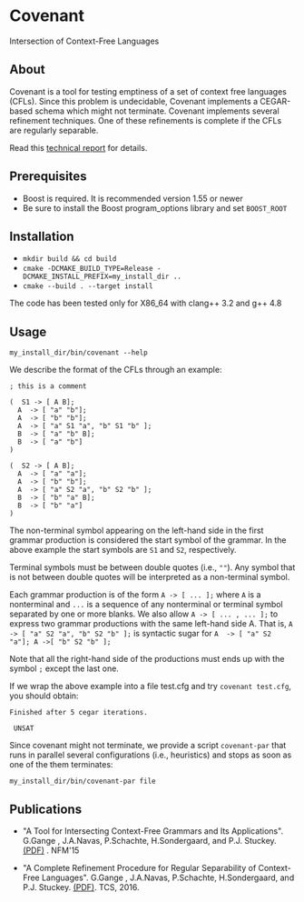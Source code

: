# Covenant #

Intersection of Context-Free Languages

## About ##

Covenant is a tool for testing emptiness of a set of context free
languages (CFLs). Since this problem is undecidable, Covenant
implements a CEGAR-based schema which might not terminate. Covenant
implements several refinement techniques. One of these refinements is
complete if the CFLs are regularly separable.

Read this [technical report](http://arxiv.org/abs/1411.5131) for details.

## Prerequisites ##

- Boost is required. It is recommended version 1.55 or newer
- Be sure to install the Boost program_options library and set `BOOST_ROOT`

## Installation ##

- `mkdir build && cd build`
- `cmake -DCMAKE_BUILD_TYPE=Release -DCMAKE_INSTALL_PREFIX=my_install_dir ..`
- `cmake --build . --target install`

The code has been tested only for X86_64 with clang++ 3.2 and g++ 4.8

## Usage ##

`my_install_dir/bin/covenant --help` 

We describe the format of the CFLs through an example:

    ; this is a comment

    (  S1 -> [ A B]; 
      A  -> [ "a" "b"]; 
      A  -> [ "b" "b"]; 
      A  -> [ "a" S1 "a", "b" S1 "b" ]; 
      B  -> [ "a" "b" B]; 
      B  -> [ "a" "b"]  
    )
    
    (  S2 -> [ A B]; 
      A  -> [ "a" "a"]; 
      A  -> [ "b" "b"]; 
      A  -> [ "a" S2 "a", "b" S2 "b" ]; 
      B  -> [ "b" "a" B];
      B  -> [ "b" "a"]  
    )  

The non-terminal symbol appearing on the left-hand side in the first
grammar production is considered the start symbol of the grammar. In
the above example the start symbols are `S1` and `S2`, respectively.

Terminal symbols must be between double quotes (i.e.,
`""`). Any symbol that is not between double quotes will be
interpreted as a non-terminal symbol.

Each grammar production is of the form `A -> [ ... ];` where `A` is a nonterminal 
and `...` is a sequence of any nonterminal or terminal symbol separated by one or 
more blanks. We also allow `A -> [ ... , ... ];` to express two grammar
productions with the same left-hand side A. That is,  `A  -> [ "a" S2 "a", "b" S2 "b" ];` 
is syntactic sugar for `A  -> [ "a" S2 "a"]; A ->[ "b" S2 "b" ];`
 
Note that all the right-hand side of the productions must ends up with the symbol `;`
except the last one.

If we wrap the above example into a file test.cfg and try
`covenant test.cfg`, you should obtain:

`Finished after 5 cegar iterations.`   

` UNSAT`

Since covenant might not terminate, we provide a script `covenant-par`
that runs in parallel several configurations (i.e., heuristics) and
stops as soon as one of the them terminates:

`my_install_dir/bin/covenant-par file`

## Publications ##

- "A Tool for Intersecting Context-Free Grammars and Its Applications". G.Gange , J.A.Navas, P.Schachte, H.Sondergaard, and P.J. Stuckey. [(PDF)](http://www.clip.dia.fi.upm.es/~jorge/docs/cfg_nfm15.pdf) . NFM'15

- "A Complete Refinement Procedure for Regular Separability of Context-Free Languages". G.Gange , J.A.Navas, P.Schachte, H.Sondergaard, and P.J. Stuckey. [(PDF)](http://www.clip.dia.fi.upm.es/~jorge/docs/CFG-TCS-2016.pdf). TCS, 2016.
